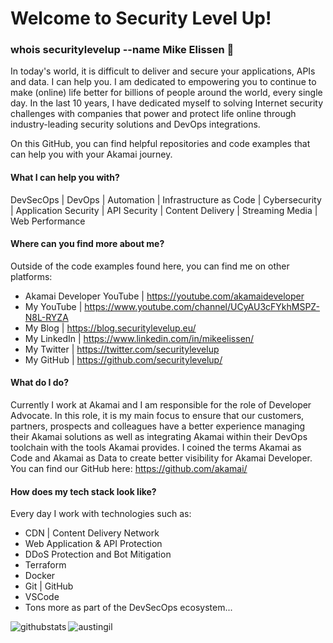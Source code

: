 # Welcome to Security Level Up! 

### whois securitylevelup --name Mike Elissen 👋
In today's world, it is difficult to deliver and secure your applications, APIs and data. I can help you. I am dedicated to empowering you to continue to make (online) life better for billions of people around the world, every single day. In the last 10 years, I have dedicated myself to solving Internet security challenges with companies that power and protect life online through industry-leading security solutions and DevOps integrations. 

On this GitHub, you can find helpful repositories and code examples that can help you with your Akamai journey.

#### What I can help you with?
DevSecOps | DevOps | Automation | Infrastructure as Code | Cybersecurity | Application Security | API Security | Content Delivery | Streaming Media | Web Performance 

#### Where can you find more about me?
Outside of the code examples found here, you can find me on other platforms:
- Akamai Developer YouTube | https://youtube.com/akamaideveloper
- My YouTube | https://www.youtube.com/channel/UCyAU3cFYkhMSPZ-N8L-RYZA
- My Blog | https://blog.securitylevelup.eu/
- My LinkedIn | https://www.linkedin.com/in/mikeelissen/
- My Twitter | https://twitter.com/securitylevelup
- My GitHub | https://github.com/securitylevelup/

#### What do I do?
Currently I work at Akamai and I am responsible for the role of Developer Advocate. In this role, it is my main focus to ensure that our customers, partners, prospects and colleagues have a better experience managing their Akamai solutions as well as integrating Akamai within their DevOps toolchain with the tools Akamai provides. I coined the terms Akamai as Code and Akamai as Data to create better visibility for Akamai Developer. You can find our GitHub here: https://github.com/akamai/

#### How does my tech stack look like?
Every day I work with technologies such as:
- CDN | Content Delivery Network
- Web Application & API Protection
- DDoS Protection and Bot Mitigation
- Terraform 
- Docker
- Git | GitHub 
- VSCode
- Tons more as part of the DevSecOps ecosystem...



<p><img align="left" src="https://github-readme-stats.vercel.app/api?username=securitylevelup&count_private=true&show_icons=true&theme=radical" alt="githubstats" /></p>

<p><img align="left" src="https://github-readme-stats.vercel.app/api/top-langs?username=securitylevelup&count_private=true&show_icons=true&theme=radical" alt="austingil" /></p>

<!--
**securitylevelup/securitylevelup** is a ✨ _special_ ✨ repository because its `README.md` (this file) appears on your GitHub profile.

Here are some ideas to get you started:

- 🔭 I’m currently working on ...
- 🌱 I’m currently learning ...
- 👯 I’m looking to collaborate on ...
- 🤔 I’m looking for help with ...
- 💬 Ask me about ...
- 📫 How to reach me: ...
- 😄 Pronouns: ...
- ⚡ Fun fact: ...
-->
